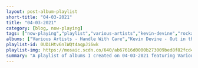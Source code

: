 ```yaml
---
layout: post-album-playlist
short-title: "04-03-2021"
title: "04-03-2021"
category: [blog, now-playing]
tags: ["now-playing","playlist","various-artists","kevin-devine","rockabye-baby!","various-artists","real-estate","shih-tzu","shih-tzu","death-from-above-1979"]
albums: ["Various Artists - Handle With Care","Kevin Devine - Out in the Ether","Rockabye Baby! - Lullaby Renditions of Fall out Boy","Various Artists - Checkers & Plaid","Real Estate - Half a Human","Shih Tzu - Live Quarantine","Shih Tzu - 19","Death From Above 1979 - Is 4 Lovers"]
playlist-id: 0UDiHtv6nlWQt4aqpJi6wk
playlist-img: https://mosaic.scdn.co/640/ab67616d0000b273009bed8f82fcd451f522ff3bab67616d0000b2730d57fdea5ad0c0b7c3610ac9ab67616d0000b273558e4683c5d5e5d5316aff3aab67616d0000b27391d2a2d698cf1f10229b8b47
summary: "A playlist of albums I created on 04-03-2021 featuring Various Artists, Kevin Devine, Rockabye Baby!, Various Artists, Real Estate, Shih Tzu, Shih Tzu, and Death From Above 1979"
---
```


